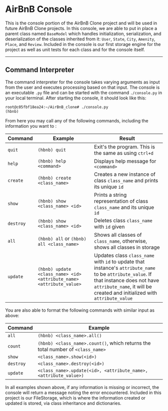 # AirBnB Console
This is the console portion of the AirBnB Clone project and will be used in future AirBnB Clone projects. In this console, we are able to put in place a parent class named `BaseModel` which handles initialization, serialization, and deserialization of the classes inherited from it: `User`, `State`, `City`, `Amenity`, `Place`, and `Review`. Included in the console is our first storage engine for the project as well as unit tests for each class and for the console itself. 

***

## Command Interpreter
The command interpreter for the console takes varying arguments as input from the user and executes processing based on that input. The console is an executable `.py` file and can be started with the command `./console.py` in your local terminal. After starting the console, it should look like this:

    root@c05fbf18ea24:~/AirBnB_clone# ./console.py
    (hbnb)

From here you may call any of the following commands, including the information you want to :

| Command | Example | Result |
| --- | --- | --- |
|`quit`| `(hbnb) quit` | Exit's the program. This is the same as using `ctrl+d`
|`help` | `(hbnb) help <command>` | Displays help message for `<command>`
|`create`| `(hbnb) create <class_name>` | Creates a new instance of class `class_name` and prints its unique `id`
|`show`| `(hbnb) show <class_name> <id>`| Prints a string representation of class `class_name` and its unique `id`
|`destroy`| `(hbnb) show <class_name> <id>`| Deletes class `class_name` with `id` given
|`all`|`(hbnb) all` or `(hbnb) all <class_name>`| Shows all classes of `class_name`, otherwise, shows all classes in storage | 
|`update`| `(hbnb) update <class_name> <id> <attribute_name> <attribute_value>`| Updates class `class_name` with `id` to update that instance's `attribute_name` to be `attribute_value`. If that instance does not have `attribute_name`, it will be created and initialized with `attribute_value`

You are also able to format the following commands with similar input as above:

|Command|Example|
| --- | --- |
|`all`|`(hbnb) <class_name>.all()`
|`count`|`(hbnb) <class_name>.count()`, which returns the total number of `<class_name>`
|`show`| `<class_name>.show(<id>)`
|`destroy`| `<class_name>.destroy(<id>)`
|`update`| `<class_name>.update(<id>, <attribute_name>, <attribute_value>)`

In all examples shown above, if any information is missing or incorrect, the console will return a message noting the error encountered. Included in this project is our FileStorage, which is where the information created or updated is stored, via class inheritance and dictionaries. 
